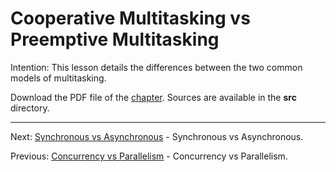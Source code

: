 # Cooperative Multitasking vs Preemptive Multitasking

Intention: This lesson details the differences between the two common models of multitasking.

Download the PDF file of the [chapter](chapter_4.pdf). Sources are available in the <b>src</b> directory. 

<hr>

Next: [Synchronous vs Asynchronous](chapter_5.md "Synchronous vs Asynchronous") - Synchronous vs Asynchronous.

Previous: [Concurrency vs Parallelism](chapter_3.md "Concurrency vs Parallelism") - Concurrency vs Parallelism.